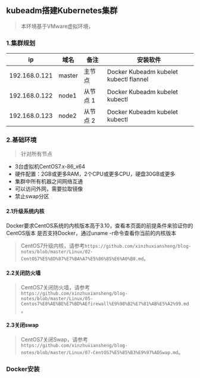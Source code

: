 ## kubeadm搭建Kubernetes集群    

>本环境基于VMware虚拟环境，

### 1.集群规划    
|   ip  |  域名  | 备注| 安装软件|
|  ----  | ----  |----  |----  |
|  192.168.0.121 | master | 主节点 |Docker Kubeadm kubelet kubectl flannel |
|  192.168.0.122 | node1 |从节点 1 |Docker Kubeadm kubelet kubectl |
|  192.168.0.123 | node2 |从节点 2 |Docker Kubeadm kubelet kubectl|

### 2.基础环境  

>针对所有节点   

- 3台虚拟机CentOS7.x-86_x64 
- 硬件配置：2GB或更多RAM，2个CPU或更多CPU，硬盘30GB或更多   
- 集群中所有机器之间网络互通    
- 可以访问外网，需要拉取镜像    
- 禁止swap分区  

#### 2.1升级系统内核   
Docker要求CentOS系统的内核版本高于3.10，查看本页面的前提条件来验证你的CentOS版本
是否支持Docker，通过uname -r命令查看你当前的内核版本

>CentOS7升级内核，请参考`https://github.com/xinzhuxiansheng/blog-notes/blob/master/Linux/02-CentOS7%E5%8D%87%E7%BA%A7%E5%86%85%E6%A0%B8.md`。   

#### 2.2关闭防火墙  

>CentOS7关闭防火墙，请参考`https://github.com/xinzhuxiansheng/blog-notes/blob/master/Linux/05-Centos7%E8%AE%BE%E7%BD%AEfirewall%E9%98%B2%E7%81%AB%E5%A2%99.md`。    

#### 2.3关闭swap    

>CentOS7关闭Swap，请参考`https://github.com/xinzhuxiansheng/blog-notes/blob/master/Linux/07-CentOS7%E5%85%B3%E9%97%ADSwap.md`。    





### Docker安装  


### 